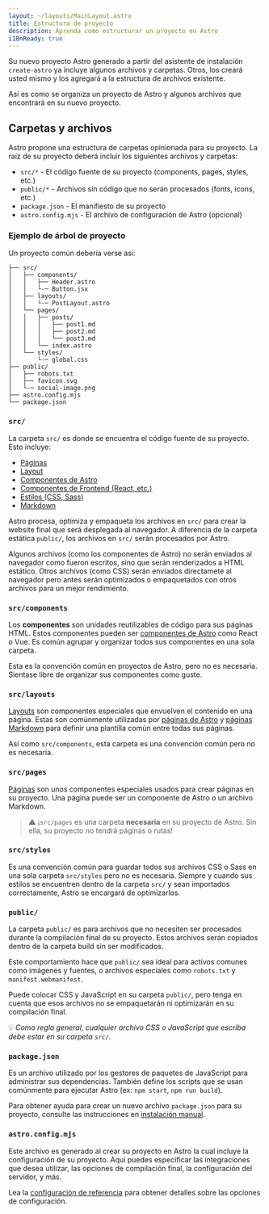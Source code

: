 ```yaml
---
layout: ~/layouts/MainLayout.astro
title: Estructura de proyecto
description: Aprenda como estructurar un proyecto en Astro
i18nReady: true
---
```


Su nuevo proyecto Astro generado a partir del asistente de instalación `create-astro` ya incluye algunos archivos y carpetas. Otros, los creará usted mismo y los agregará a la estructura de archivos existente.

Así es como se organiza un proyecto de Astro y algunos archivos que encontrará en su nuevo proyecto.
## Carpetas y archivos

Astro propone una estructura de carpetas opinionada para su proyecto. La raíz de su proyecto deberá incluir los siguientes archivos y carpetas:

- `src/*` - El código fuente de su proyecto (components, pages, styles, etc.)
- `public/*` - Archivos sin código que no serán procesados (fonts, icons, etc.)
- `package.json` - El manifiesto de su proyecto
- `astro.config.mjs` - El archivo de configuración de Astro (opcional)

### Ejemplo de árbol de proyecto

Un proyecto común debería verse así:

```
├── src/
│   ├── components/
│   │   ├── Header.astro
│   │   └-─ Button.jsx
│   ├── layouts/
│   │   └-─ PostLayout.astro
│   └── pages/
│   │   ├── posts/
│   │   │   ├── post1.md
│   │   │   ├── post2.md
│   │   │   └── post3.md
│   │   └── index.astro
│   └── styles/
│       └-─ global.css
├── public/
│   ├── robots.txt
│   ├── favicon.svg
│   └-─ social-image.png
├── astro.config.mjs
└── package.json

```

### `src/`

La carpeta `src/` es donde se encuentra el código fuente de su proyecto. Esto incluye:

- [Páginas](/es/core-concepts/astro-pages)
- [Layout](/es/core-concepts/layouts)
- [Componentes de Astro](/es/core-concepts/astro-components)
- [Componentes de Frontend (React, etc.)](/es/core-concepts/framework-components)
- [Estilos (CSS, Sass)](/es/guides/styling)
- [Markdown](/es/guides/markdown-content)

Astro procesa, optimiza y empaqueta los archivos en `src/` para crear la website final que será desplegada al navegador. A diferencia de la carpeta estática `public/`, los archivos en `src/` serán procesados por Astro.

Algunos archivos (como los componentes de Astro) no serán enviados al navegador como fueron escritos, sino que serán renderizados a HTML estático. Otros archivos (como CSS) serán enviados directamete al navegador pero antes serán optimizados o empaquetados con otros archivos para un mejor rendimiento.

### `src/components`

Los **componentes** son unidades reutilizables de código para sus páginas HTML. Estos componentes pueden ser [componentes de Astro](/es/core-concepts/astro-components) como React o Vue. Es común agrupar y organizar todos sus componentes en una sola carpeta.

Esta es la convención común en proyectos de Astro, pero no es necesaria. Sientase libre de organizar sus componentes como guste.

### `src/layouts`

[Layouts](/es/core-concepts/layouts) son componentes especiales que envuelven el contenido en una página. Estas son comúnmente utilizadas por [páginas de Astro](/es/core-concepts/astro-pages) y [páginas Markdown](/es/guides/markdown-content) para definir una plantilla común entre todas sus páginas.

Así como `src/components`, esta carpeta es una convención común pero no es necesaria.

### `src/pages`

[Páginas](/es/core-concepts/astro-pages) son unos componentes especiales usados para crear páginas en su proyecto. Una página puede ser un componente de Astro o un archivo Markdown.

> ⚠️  ¡`src/pages` es una carpeta **necesaria** en su proyecto de Astro. Sin ella, su proyecto no tendrá páginas o rutas!

### `src/styles`

Es una convención común para guardar todos sus archivos CSS o Sass en una sola carpeta `src/styles` pero no es necesaria. Siempre y cuando sus estilos se encuentren dentro de la carpeta `src/` y sean importados correctamente, Astro se encargará de optimizarlos.

### `public/`

La carpeta `public/` es para archivos que no necesiten ser procesados durante la compilación final de su proyecto. Estos archivos serán copiados dentro de la carpeta build sin ser modificados.


Este comportamiento hace que `public/` sea ideal para activos comunes como imágenes y fuentes, o archivos especiales como `robots.txt` y `manifest.webmanifest`.

Puede colocar CSS y JavaScript en su carpeta `public/`, pero tenga en cuenta que esos archivos no se empaquetarán ni optimizarán en su compilación final.

 💡 *Como regla general, cualquier archivo CSS o JavaScript que escriba debe estar en su carpeta `src/`.*

### `package.json`

Es un archivo utilizado por los gestores de paquetes de JavaScript para administrar sus dependencias. También define los scripts que se usan comúnmente para ejecutar Astro (ex: `npm start`, `npm run build`).

Para obtener ayuda para crear un nuevo archivo `package.json` para su proyecto, consulte las instrucciones en [instalación manual](/es/install/manual).

### `astro.config.mjs`

Este archivo es generado al crear su proyecto en Astro la cual incluye la configuración de su proyecto. Aquí puedes especificar las integraciones que desea utilizar, las opciones de compilación final, la configuración del servidor, y más. 

Lea la [configuración de referencia](https://docs.astro.build/es/reference/configuration-reference/#article) para obtener detalles sobre las opciones de configuración.
